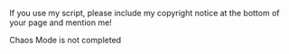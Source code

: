 If you use my script, please include my copyright notice at the bottom of your page and mention me!

Chaos Mode is not completed
